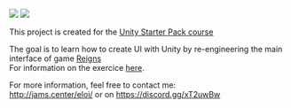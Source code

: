 ![](http://gameranx.com/wp-content/uploads/2016/08/ReignsHeader.png)
![](https://lh3.googleusercontent.com/yxbscdUImI4zB2WapxYP9VURqxCTRaeBnZyO-DyRFj6JbMcVM5uOHFnaRXsfeh4zaec=h900)


This project is created for the [Unity Starter Pack course](https://github.com/JamsCenter/2017_10_16_UnityStarterPack/wiki/M%237011)

The goal is to learn how to create UI with Unity by re-engineering the main interface of game [Reigns](http://store.steampowered.com/app/474750/Reigns/)      
For information on the exercice [here](
https://github.com/JamsCenter/2017_10_16_UnityStarterPack/wiki/M%237011).       
      
For more information, feel free to contact me:      
http://jams.center/eloi/ or on https://discord.gg/xT2uwBw
